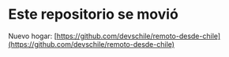 
# Este repositorio se movió

Nuevo hogar: [https://github.com/devschile/remoto-desde-chile](https://github.com/devschile/remoto-desde-chile)
